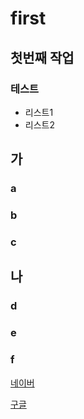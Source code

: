# first
## 첫번째 작업
### 테스트
- 리스트1
- 리스트2

## 가
### a
### b
### c

## 나
### d
### e
### f


[네이버](http://www.naver.com)

[구글](http://google.com)
